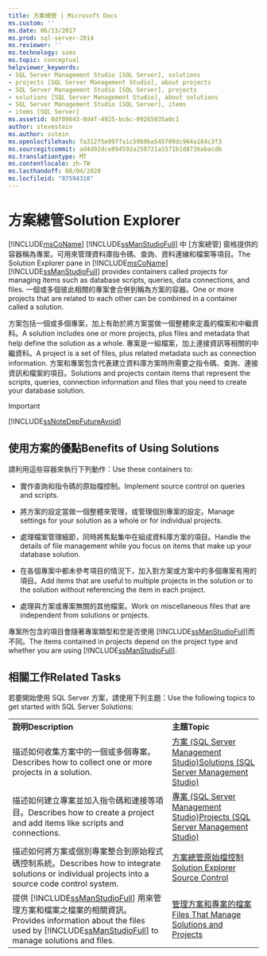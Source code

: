 ```yaml
---
title: 方案總管 | Microsoft Docs
ms.custom: ''
ms.date: 06/13/2017
ms.prod: sql-server-2014
ms.reviewer: ''
ms.technology: ssms
ms.topic: conceptual
helpviewer_keywords:
- SQL Server Management Studio [SQL Server], solutions
- projects [SQL Server Management Studio], about projects
- SQL Server Management Studio [SQL Server], projects
- solutions [SQL Server Management Studio], about solutions
- SQL Server Management Studio [SQL Server], items
- items [SQL Server]
ms.assetid: 0df09843-0d4f-4925-bc6c-99265035a0c1
author: stevestein
ms.author: sstein
ms.openlocfilehash: fa312f5e097fa1c59b9ba545709dc964a184c3f3
ms.sourcegitcommit: ad4d92dce894592a259721a1571b1d8736abacdb
ms.translationtype: MT
ms.contentlocale: zh-TW
ms.lasthandoff: 08/04/2020
ms.locfileid: "87594310"
---
```

# <a name="solution-explorer"></a><span data-ttu-id="b19a0-102">方案總管</span><span class="sxs-lookup"><span data-stu-id="b19a0-102">Solution Explorer</span></span>
  <span data-ttu-id="b19a0-103">[!INCLUDE[msCoName](../../includes/msconame-md.md)] [!INCLUDE[ssManStudioFull](../../includes/ssmanstudiofull-md.md)] 中 [方案總管] 窗格提供的容器稱為專案，可用來管理資料庫指令碼、查詢、資料連線和檔案等項目。</span><span class="sxs-lookup"><span data-stu-id="b19a0-103">The Solution Explorer pane in [!INCLUDE[msCoName](../../includes/msconame-md.md)] [!INCLUDE[ssManStudioFull](../../includes/ssmanstudiofull-md.md)] provides containers called projects for managing items such as database scripts, queries, data connections, and files.</span></span> <span data-ttu-id="b19a0-104">一個或多個彼此相關的專案會合併到稱為方案的容器。</span><span class="sxs-lookup"><span data-stu-id="b19a0-104">One or more projects that are related to each other can be combined in a container called a solution.</span></span>  
  
 <span data-ttu-id="b19a0-105">方案包括一個或多個專案，加上有助於將方案當做一個整體來定義的檔案和中繼資料。</span><span class="sxs-lookup"><span data-stu-id="b19a0-105">A solution includes one or more projects, plus files and metadata that help define the solution as a whole.</span></span> <span data-ttu-id="b19a0-106">專案是一組檔案，加上連接資訊等相關的中繼資料。</span><span class="sxs-lookup"><span data-stu-id="b19a0-106">A project is a set of files, plus related metadata such as connection information.</span></span> <span data-ttu-id="b19a0-107">方案和專案包含代表建立資料庫方案時所需要之指令碼、查詢、連接資訊和檔案的項目。</span><span class="sxs-lookup"><span data-stu-id="b19a0-107">Solutions and projects contain items that represent the scripts, queries, connection information and files that you need to create your database solution.</span></span>  
  
> [!IMPORTANT]  
>  [!INCLUDE[ssNoteDepFutureAvoid](../../includes/ssnotedepfutureavoid-md.md)]  
  
## <a name="benefits-of-using-solutions"></a><span data-ttu-id="b19a0-108">使用方案的優點</span><span class="sxs-lookup"><span data-stu-id="b19a0-108">Benefits of Using Solutions</span></span>  
 <span data-ttu-id="b19a0-109">請利用這些容器來執行下列動作：</span><span class="sxs-lookup"><span data-stu-id="b19a0-109">Use these containers to:</span></span>  
  
-   <span data-ttu-id="b19a0-110">實作查詢和指令碼的原始檔控制。</span><span class="sxs-lookup"><span data-stu-id="b19a0-110">Implement source control on queries and scripts.</span></span>  
  
-   <span data-ttu-id="b19a0-111">將方案的設定當做一個整體來管理，或管理個別專案的設定。</span><span class="sxs-lookup"><span data-stu-id="b19a0-111">Manage settings for your solution as a whole or for individual projects.</span></span>  
  
-   <span data-ttu-id="b19a0-112">處理檔案管理細節，同時將焦點集中在組成資料庫方案的項目。</span><span class="sxs-lookup"><span data-stu-id="b19a0-112">Handle the details of file management while you focus on items that make up your database solution.</span></span>  
  
-   <span data-ttu-id="b19a0-113">在各個專案中都未參考項目的情況下，加入對方案或方案中的多個專案有用的項目。</span><span class="sxs-lookup"><span data-stu-id="b19a0-113">Add items that are useful to multiple projects in the solution or to the solution without referencing the item in each project.</span></span>  
  
-   <span data-ttu-id="b19a0-114">處理與方案或專案無關的其他檔案。</span><span class="sxs-lookup"><span data-stu-id="b19a0-114">Work on miscellaneous files that are independent from solutions or projects.</span></span>  
  
 <span data-ttu-id="b19a0-115">專案所包含的項目會隨著專案類型和您是否使用 [!INCLUDE[ssManStudioFull](../../includes/ssmanstudiofull-md.md)]而不同。</span><span class="sxs-lookup"><span data-stu-id="b19a0-115">The items contained in projects depend on the project type and whether you are using [!INCLUDE[ssManStudioFull](../../includes/ssmanstudiofull-md.md)].</span></span>  
  
## <a name="related-tasks"></a><span data-ttu-id="b19a0-116">相關工作</span><span class="sxs-lookup"><span data-stu-id="b19a0-116">Related Tasks</span></span>  
 <span data-ttu-id="b19a0-117">若要開始使用 SQL Server 方案，請使用下列主題：</span><span class="sxs-lookup"><span data-stu-id="b19a0-117">Use the following topics to get started with SQL Server Solutions:</span></span>  
  
|||  
|-|-|  
|<span data-ttu-id="b19a0-118">**說明**</span><span class="sxs-lookup"><span data-stu-id="b19a0-118">**Description**</span></span>|<span data-ttu-id="b19a0-119">**主題**</span><span class="sxs-lookup"><span data-stu-id="b19a0-119">**Topic**</span></span>|  
|<span data-ttu-id="b19a0-120">描述如何收集方案中的一個或多個專案。</span><span class="sxs-lookup"><span data-stu-id="b19a0-120">Describes how to collect one or more projects in a solution.</span></span>|[<span data-ttu-id="b19a0-121">方案 &#40;SQL Server Management Studio&#41;</span><span class="sxs-lookup"><span data-stu-id="b19a0-121">Solutions &#40;SQL Server Management Studio&#41;</span></span>](solutions-sql-server-management-studio.md)|  
|<span data-ttu-id="b19a0-122">描述如何建立專案並加入指令碼和連接等項目。</span><span class="sxs-lookup"><span data-stu-id="b19a0-122">Describes how to create a project and add items like scripts and connections.</span></span>|[<span data-ttu-id="b19a0-123">專案 &#40;SQL Server Management Studio&#41;</span><span class="sxs-lookup"><span data-stu-id="b19a0-123">Projects &#40;SQL Server Management Studio&#41;</span></span>](projects-sql-server-management-studio.md)|  
|<span data-ttu-id="b19a0-124">描述如何將方案或個別專案整合到原始程式碼控制系統。</span><span class="sxs-lookup"><span data-stu-id="b19a0-124">Describes how to integrate solutions or individual projects into a source code control system.</span></span>|[<span data-ttu-id="b19a0-125">方案總管原始檔控制</span><span class="sxs-lookup"><span data-stu-id="b19a0-125">Solution Explorer Source Control</span></span>](../../database-engine/solution-explorer-source-control.md)|  
|<span data-ttu-id="b19a0-126">提供 [!INCLUDE[ssManStudioFull](../../includes/ssmanstudiofull-md.md)] 用來管理方案和檔案之檔案的相關資訊。</span><span class="sxs-lookup"><span data-stu-id="b19a0-126">Provides information about the files used by [!INCLUDE[ssManStudioFull](../../includes/ssmanstudiofull-md.md)] to manage solutions and files.</span></span>|[<span data-ttu-id="b19a0-127">管理方案和專案的檔案</span><span class="sxs-lookup"><span data-stu-id="b19a0-127">Files That Manage Solutions and Projects</span></span>](files-that-manage-solutions-and-projects.md)|  
  
  
